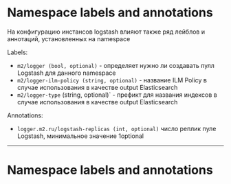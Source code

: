 # Namespace labels and annotations
На конфигурацию инстансов logstash влияют также ряд лейблов и аннотаций, установленных на namespace

Labels:
- `m2/logger (bool, optional)` - определяет нужно ли создавать пулл Logstash для данного namespace
- `m2/logger-ilm-policy (string, optional)` - название ILM Policy в случае использования в качестве output Elasticsearch
- `m2/logger-type` (string, optional)` - префикт для названия индексов в случае использования в качестве output Elasticsearch

Annotations:
- `logger.m2.ru/logstash-replicas (int, optional)` число реплик пуле Logstash, минимальное значение 1optional
___
# Namespace labels and annotations


